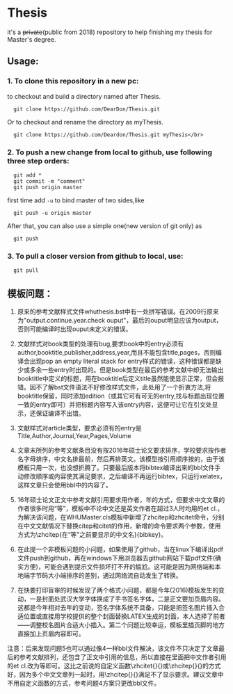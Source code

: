 # Thesis
it's a ~~private~~(public from 2018) repository to help finishing my thesis for Master's degree.

## Usage:
### 1. To clone this repository in a new pc:
to checkout and build a directory named after Thesis.
```
  git clone https://github.com/DearDon/Thesis.git
```
Or to checkout and rename the directory as myThesis.
```
  git clone https://github.com/Deardon/Thesis.git myThesis</br>
```
### 2. To push a new change from local to github, use following three step orders:
```
  git add *
  git commit -m "comment"
  git push origin master
```  
first time add `-u` to bind master of two sides,like
```
  git push -u origin master
```
After that, you can also use a simple one(new version of git only) as
```  
  git push
```
### 3. To pull a closer version from github to local, use:
```
  git pull
```

## 模板问题：
1. 原来的参考文献样式文件whuthesis.bst中有一处拼写错误。在2009行原来为"output.continue.year.check ouput"，最后的ouput明显应该为output，否则可能编译时出现ouput未定义的错误。
2. 文献样式对book类型的处理有bug,要求book中的entry必须有author,booktitle,publisher,address,year,而且不能包含title,pages，否则编译会出现pop an empty literal stack for entry样式的错误，这种错误都是缺少或多余一些entry时出现的。但是book类型在最后的参考文献中却无法输出booktitle中定义的标题，用在booktitle后定义title虽然能使显示正常，但会报错。因不了解bst文件语法不好修改样式文件，此处用了一个折衷方法,将booktitle保留，同时添加edition（或其它可有可无的entry,找与标题出现位置一致的entry即可）并把标题内容写入该entry内容，这便可让它在引文处显示，还保证编译不出错。

3. 文献样式对article类型，要求必须有的entry是Title,Author,Journal,Year,Pages,Volume

4. 文章末所列的参考文献条目没有按2016年硕士论文要求排序，学校要求按作者名字母排序，中文名排最前，然后再排英文。该模型按引用顺序按的，由于该模板只用一次，也没想折腾了。只要最后版本将bibtex编译出来的bbl文件手动修改顺序或内容使其满足要求，之后编译不再运行bibtex，只运行xelatex，这样文章只会使用bbl中的内容了。

5. 16年硕士论文正文中参考文献引用要求用作者，年的方式，但要求中文文章的作者很多时用“等”，模板中不论中文还是英文作者在超过3人时均用的et cl.，为解决该问题，在WHUMaster.cls模板中新增了zhcitep和zhcitet命令，分别在中文文献情况下替换citep和citet的作用，新增的命令要求两个参数，使用方式为\zhcitep{在“等”之前要显示的中文名}{bibkey}。

6. 在此提一个非模板问题的小问题，如果使用了github，当在linux下编译出pdf文件push到github，再在windows下用浏览器去github网站下载pdf文件(确实方便)，可能会遇到提示文件损坏打不开的尴尬。这可能是因为网络端和本地端字节码大小端排序的差别，通过网络流自动发生了转换。

7. 在快要打印盲审的时候发现了两个格式小问题，都是今年(2016)模板发生的变动，一是封面处武汉大学字体换成了手书签名字体，二是正文要加页眉内容。这都是今年相对去年的变动，签名字体系统不具备，只能是把签名图片插入合适位置或直接用学校提供的整个封面替换LATEX生成的封面，本人选择了前者——调整校名图片合适大小插入。第二个问题比较幸运，模板里插页脚的地方直接加上页眉内容即可。

注意：后来发现问题5也可以通过像4一样bbl文件解决，该文件不只决定了文章最后的参考文献排列，还包含了正文中引用的信息，所以直接在里面把中文作者引用的et cl.改为等即可。这比之前说的自定义函数\zhcitet{}{}或\zhcitep{}{}的方式好，因为多个中文文章列一起时，用\zhcitep{}{}满足不了显示要求。建议文章中不用自定义函数的方式，参考问题4方案只更改bbl文件。
